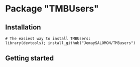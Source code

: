 Package "TMBUsers"
=========================

## Installation

```{r, eval = FALSE}
# The easiest way to install TMBUsers:
library(devtools); install_github("JemaySALOMON/TMBusers")
```


## Getting started

```{r, eval = FALSE}
```
